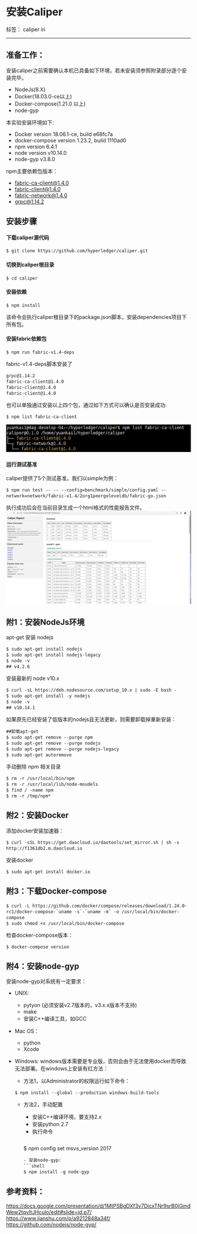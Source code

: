 # 安装Caliper

标签： caliper iri

---

## **准备工作**：
安装caliper之前需要确认本机已具备如下环境，若未安装须参照附录部分逐个安装完毕。

  - NodeJs(8.X)
  - Docker(18.03.0-ce以上)
  - Docker-compose(1.21.0 以上)
  - node-gyp

本实验安装环境如下:

  - Docker version 18.06.1-ce, build e68fc7a
  - docker-compose version 1.23.2, build 1110ad0 
  - npm version 6.4.1
  - node version v10.14.0
  - node-gyp v3.8.0

npm主要依赖包版本：

  - fabric-ca-client@1.4.0
  - fabric-client@1.4.0
  - fabric-network@1.4.0
  - grpc@1.14.2

## **安装步骤**

#### **下载caliper源代码**
```shell
$ git clone https://github.com/hyperledger/caliper.git
```

#### **切换到caliper根目录**
```shell
$ cd caliper
```

#### **安装依赖**
```shell
$ npm install
```

该命令会执行caliper根目录下的package.json脚本，安装dependencies项目下所有包。
#### **安装fabric依赖包**
```shell
$ npm run fabric-v1.4-deps
```
fabric-v1.4-deps脚本安装了 
```
grpc@1.14.2 
fabric-ca-client@1.4.0 
fabric-client@1.4.0 
fabric-client@1.4.0
```
也可以单独通过安装以上四个包，通过如下方式可以确认是否安装成功:
```shell
$ npm list fabric-ca-client
```
![](./img/npm-list-fabric-ca-client.jpg)
#### **运行测试基准**
caliper提供了5个测试基准，我们以simple为例：
```shell
$ npm run test -- -- --config=benchmark/simple/config.yaml --network=network/fabric-v1.4/2org1peergoleveldb/fabric-go.json
```

执行成功后会在当前目录生成一个html格式的性能报告文件。
![](./img/fabric-reprot-1.4.jpg)

## 附1：安装NodeJs环境
 apt-get 安装 nodejs

```shell
$ sudo apt-get install nodejs
$ sudo apt-get install nodejs-legacy
$ node -v 
## v4.2.6
```

 安装最新的 node v10.x

```shell
$ curl -sL https://deb.nodesource.com/setup_10.x | sudo -E bash -
$ sudo apt-get install -y nodejs
$ node -v 
## v10.14.1
```

如果原先已经安装了低版本的nodejs且无法更新，则需要卸载掉重新安装：
```shell
##卸载apt-get 
$ sudo apt-get remove --purge npm
$ sudo apt-get remove --purge nodejs
$ sudo apt-get remove --purge nodejs-legacy
$ sudo apt-get autoremove
```
手动删除 npm 相关目录
```shell
$ rm -r /usr/local/bin/npm
$ rm -r /usr/local/lib/node-moudels
$ find / -name npm
$ rm -r /tmp/npm*
```
## 附2：安装Docker
添加docker安装加速器：
```shell
$ curl -sSL https://get.daocloud.io/daotools/set_mirror.sh | sh -s http://f1361db2.m.daocloud.io
```

安装docker
```shell
$ sudo apt-get install docker.io
```

## 附3：下载Docker-compose
```shell
$ curl -L https://github.com/docker/compose/releases/download/1.24.0-rc1/docker-compose-`uname -s`-`uname -m` -o /usr/local/bin/docker-compose
$ sudo chmod +x /usr/local/bin/docker-compose
```

检查docker-compose版本：
```shell
$ docker-compose version
```

## 附4：安装node-gyp
安装node-gyp对系统有一定要求：

  - UNIX:
    - pytyon (必须安装v2.7版本的，v3.x.x版本不支持)  
    - make  
    - 安装C++编译工具，如GCC  

  - Mac OS：
    - python  
    - Xcode  

  - Windows:
    windows版本需要是专业版，否则会由于无法使用docker而导致无法部署。在windows上安装有红方法：
    -  方法1，以Administrator的权限运行如下命令：
      ```shell
      $ npm install --global --production windows-build-tools
      ```
    - 方法2，手动配置
    
      - 安装C++编译环境，要支持2.x  
      - 安装python 2.7  
      - 执行命令  
        ```shell
      $ npm config set msvs_version 2017
        ```
      - 安装node-gyp:
        ```shell
      $ npm install -g node-gyp
        ```

## 参考资料：

<https://docs.google.com/presentation/d/1MtPSBgDXf3v7DicxTNr9srB0jGmdWew2tqvItJHculo/edit#slide=id.p7/>
<https://www.jianshu.com/p/a9212848a34f/>
<https://github.com/nodejs/node-gyp/>
